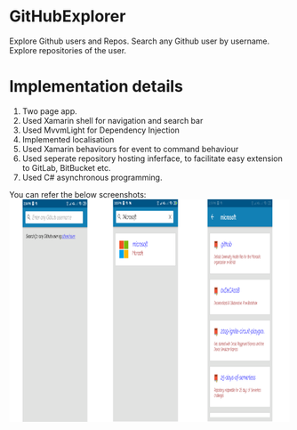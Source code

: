 # GitHubExplorer
Explore Github users and Repos.
Search any Github user by username.
Explore repositories of the user.

# Implementation details
1. Two page app.
2. Used Xamarin shell for navigation and search bar
3. Used MvvmLight for Dependency Injection
4. Implemented localisation
5. Used Xamarin behaviours for event to command behaviour
6. Used seperate repository hosting inferface, to facilitate easy extension to GitLab, BitBucket etc.
7. Used C# asynchronous programming.

You can refer the below screenshots:
<img src="https://github.com/SurajB-2601/GitHubExplorer/blob/master/screenshots/5.png" height="400" /> 

